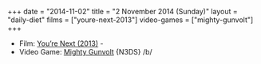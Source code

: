 +++
date = "2014-11-02"
title = "2 November 2014 (Sunday)"
layout = "daily-diet"
films = ["youre-next-2013"]
video-games = ["mighty-gunvolt"]
+++

<ul>
<li class="entry Film">Film: <a href="/films/youre-next-2013">You’re Next (2013)</a> -</li>
<li class="entry Video Game">Video Game: <a href="/video-games/mighty-gunvolt">Mighty Gunvolt</a> {N3DS} /b/</li>
</ul>